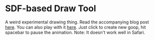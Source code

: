 # SDF-based Draw Tool 
A weird experimental drawing thing. Read the accompanying blog post [here](https://bronsonzgeb.com/index.php/2022/01/15/drawing-with-sdfs-in-unity/). You can also play with it [here](https://bzgeb.github.io/SdfDraw/). Just click to create new goop, hit spacebar to pause the animation. Note: It doesn't work well in Safari.
